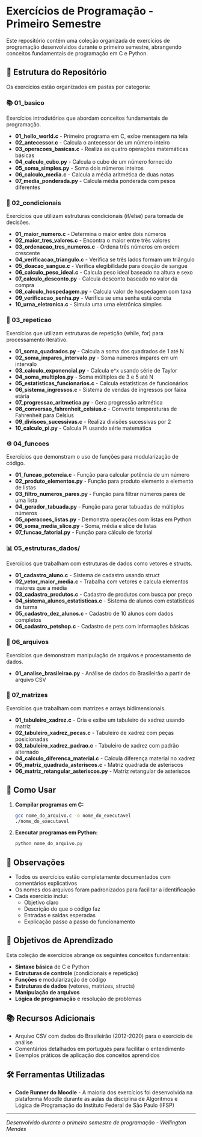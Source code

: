 # Exercícios de Programação - Primeiro Semestre

Este repositório contém uma coleção organizada de exercícios de programação desenvolvidos durante o primeiro semestre, abrangendo conceitos fundamentais de programação em C e Python.

## 📁 Estrutura do Repositório

Os exercícios estão organizados em pastas por categoria:

### 📚 01_basico
Exercícios introdutórios que abordam conceitos fundamentais de programação.

- **01_hello_world.c** - Primeiro programa em C, exibe mensagem na tela
- **02_antecessor.c** - Calcula o antecessor de um número inteiro
- **03_operacoes_basicas.c** - Realiza as quatro operações matemáticas básicas
- **04_calculo_cubo.py** - Calcula o cubo de um número fornecido
- **05_soma_simples.py** - Soma dois números inteiros
- **06_calculo_media.c** - Calcula a média aritmética de duas notas
- **07_media_ponderada.py** - Calcula média ponderada com pesos diferentes

### 🔀 02_condicionais
Exercícios que utilizam estruturas condicionais (if/else) para tomada de decisões.

- **01_maior_numero.c** - Determina o maior entre dois números
- **02_maior_tres_valores.c** - Encontra o maior entre três valores
- **03_ordenacao_tres_numeros.c** - Ordena três números em ordem crescente
- **04_verificacao_triangulo.c** - Verifica se três lados formam um triângulo
- **05_doacao_sangue.c** - Verifica elegibilidade para doação de sangue
- **06_calculo_peso_ideal.c** - Calcula peso ideal baseado na altura e sexo
- **07_calculo_desconto.py** - Calcula desconto baseado no valor da compra
- **08_calculo_hospedagem.py** - Calcula valor de hospedagem com taxa
- **09_verificacao_senha.py** - Verifica se uma senha está correta
- **10_urna_eletronica.c** - Simula uma urna eletrônica simples

### 🔄 03_repeticao
Exercícios que utilizam estruturas de repetição (while, for) para processamento iterativo.

- **01_soma_quadrados.py** - Calcula a soma dos quadrados de 1 até N
- **02_soma_impares_intervalo.py** - Soma números ímpares em um intervalo
- **03_calculo_exponencial.py** - Calcula e^x usando série de Taylor
- **04_soma_multiplos.py** - Soma múltiplos de 3 e 5 até N
- **05_estatisticas_funcionarios.c** - Calcula estatísticas de funcionários
- **06_sistema_ingressos.c** - Sistema de vendas de ingressos por faixa etária
- **07_progressao_aritmetica.py** - Gera progressão aritmética
- **08_conversao_fahrenheit_celsius.c** - Converte temperaturas de Fahrenheit para Celsius
- **09_divisoes_sucessivas.c** - Realiza divisões sucessivas por 2
- **10_calculo_pi.py** - Calcula Pi usando série matemática

### ⚙️ 04_funcoes
Exercícios que demonstram o uso de funções para modularização de código.

- **01_funcao_potencia.c** - Função para calcular potência de um número
- **02_produto_elementos.py** - Função para produto elemento a elemento de listas
- **03_filtro_numeros_pares.py** - Função para filtrar números pares de uma lista
- **04_gerador_tabuada.py** - Função para gerar tabuadas de múltiplos números
- **05_operacoes_listas.py** - Demonstra operações com listas em Python
- **06_soma_media_slice.py** - Soma, média e slice de listas
- **07_funcao_fatorial.py** - Função para cálculo de fatorial

### 📊 05_estruturas_dados/
Exercícios que trabalham com estruturas de dados como vetores e structs.

- **01_cadastro_aluno.c** - Sistema de cadastro usando struct
- **02_vetor_maior_media.c** - Trabalha com vetores e calcula elementos maiores que a média
- **03_cadastro_produtos.c** - Cadastro de produtos com busca por preço
- **04_sistema_alunos_estatisticas.c** - Sistema de alunos com estatísticas da turma
- **05_cadastro_dez_alunos.c** - Cadastro de 10 alunos com dados completos
- **06_cadastro_petshop.c** - Cadastro de pets com informações básicas

### 📄 06_arquivos
Exercícios que demonstram manipulação de arquivos e processamento de dados.

- **01_analise_brasileirao.py** - Análise de dados do Brasileirão a partir de arquivo CSV

### 🎯 07_matrizes
Exercícios que trabalham com matrizes e arrays bidimensionais.

- **01_tabuleiro_xadrez.c** - Cria e exibe um tabuleiro de xadrez usando matriz
- **02_tabuleiro_xadrez_pecas.c** - Tabuleiro de xadrez com peças posicionadas
- **03_tabuleiro_xadrez_padrao.c** - Tabuleiro de xadrez com padrão alternado
- **04_calculo_diferenca_material.c** - Calcula diferença material no xadrez
- **05_matriz_quadrada_asteriscos.c** - Matriz quadrada de asteriscos
- **06_matriz_retangular_asteriscos.py** - Matriz retangular de asteriscos

## 🚀 Como Usar

1. **Compilar programas em C:**
   ```bash
   gcc nome_do_arquivo.c -o nome_do_executavel
   ./nome_do_executavel
   ```

2. **Executar programas em Python:**
   ```bash
   python nome_do_arquivo.py
   ```

## 📝 Observações

- Todos os exercícios estão completamente documentados com comentários explicativos
- Os nomes dos arquivos foram padronizados para facilitar a identificação
- Cada exercício inclui:
  - Objetivo claro
  - Descrição do que o código faz
  - Entradas e saídas esperadas
  - Explicação passo a passo do funcionamento

## 🎯 Objetivos de Aprendizado

Esta coleção de exercícios abrange os seguintes conceitos fundamentais:

- **Sintaxe básica** de C e Python
- **Estruturas de controle** (condicionais e repetição)
- **Funções** e modularização de código
- **Estruturas de dados** (vetores, matrizes, structs)
- **Manipulação de arquivos**
- **Lógica de programação** e resolução de problemas

## 📚 Recursos Adicionais

- Arquivo CSV com dados do Brasileirão (2012-2020) para o exercício de análise
- Comentários detalhados em português para facilitar o entendimento
- Exemplos práticos de aplicação dos conceitos aprendidos

## 🛠️ Ferramentas Utilizadas

- **Code Runner do Moodle** - A maioria dos exercícios foi desenvolvida na plataforma Moodle durante as aulas da disciplina de Algoritmos e Lógica de Programação do Instituto Federal de São Paulo (IFSP)

---

*Desenvolvido durante o primeiro semestre de programação - Wellington Mendes* 